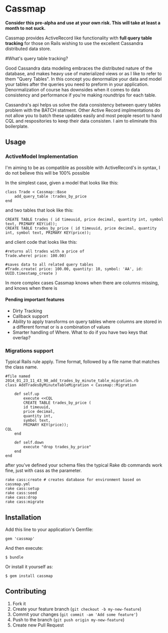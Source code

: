 # Cassmap

<p><b>Consider this pre-alpha and use at your own risk. This will take at least a month to not suck.</b></p>

<p>Cassmap provides ActiveRecord like functionality with <b>full query table tracking</b> for those on Rails wishing to use
    the excellent Cassandra distributed data store.
</p>

#What's query table tracking?

<p>Good Cassandra data modeling embraces the distributed nature of the database, and makes heavy use of
materialized views or as I like to refer to them "Query Tables". In this concept you denormalize your data
and model your tables after the queries you need to preform in your application. Denormalization of course has
downsides when it comes to data consistency and performance if you're making roundtrips for each table.
</p>

<p>Cassandra's api helps us solve the data consistency between query tables problem with the BATCH statment. Other
Active Record implmentations do not allow you to batch these updates easily and most people resort to hand CQL and respositories
to keep their data consisten. I aim to eliminate this boilerplate.</p>

## Usage

### ActiveModel Implementation

I'm aiming to be as compatible as possible with ActiveRecord's in syntax, I do not believe this will be 100%
possible

In the simplest case, given a model that looks like this:

    class Trade < Cassmap::Base
        add_query_table :trades_by_price
    end

and two tables that look like this:

    CREATE TABLE trades ( id timeuuid, price decimal, quantity int, symbol text, PRIMARY KEY(id));
    CREATE TABLE trades_by_price ( id timeuuid, price decimal, quantity int, symbol text, PRIMARY KEY(price));

and client code that looks like this:

    #returns all trades with a price of
    Trade.where( price: 100.00)

    #saves data to all related query tables
    #Trade.create( price: 100.00, quantity: 10, symbol: 'AA', id: UUID.timestamp_create )

<p>In more complex cases Cassmap knows when there are columns missing, and knows when there is

#### Pending important features

* Dirty Tracking
* Callback support
* Ability to apply transforms on query tables where columns are stored in a different format or is a combination of values
* Smarter handling of Where. What to do if you have two keys that overlap?

### Migrations support

<p>Typical Rails rule apply. Time format, followed by a file name that matches the class name.

    #file named 2014_01_23_11_43_98_add_trades_by_minute_table_migration.rb
    class AddTradesByMinuteTableMigration < Cassmap::Migration

        def self.up
            execute <<CQL
            CREATE TABLE trades_by_price (
            id timeuuid,
            price decimal,
            quantity int,
            symbol text,
            PRIMARY KEY(price));
    CQL
        end

        def self.down
            execute "drop trades_by_price"
        end
    end

after you've defined your schema files the typical Rake db commands work fine, just with cass as the parameter.

    rake cass:create # creates database for environment based on cassmap.yml
    rake cass:setup
    rake cass:seed
    rake cass:drop
    rake cass:migrate

## Installation

Add this line to your application's Gemfile:

    gem 'cassmap'

And then execute:

    $ bundle

Or install it yourself as:

    $ gem install cassmap

## Contributing

1. Fork it
2. Create your feature branch (`git checkout -b my-new-feature`)
3. Commit your changes (`git commit -am 'Add some feature'`)
4. Push to the branch (`git push origin my-new-feature`)
5. Create new Pull Request

